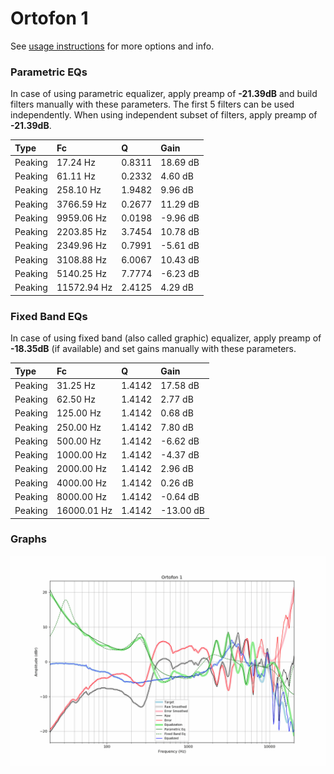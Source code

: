 # Ortofon 1
See [usage instructions](https://github.com/jaakkopasanen/AutoEq#usage) for more options and info.

### Parametric EQs
In case of using parametric equalizer, apply preamp of **-21.39dB** and build filters manually
with these parameters. The first 5 filters can be used independently.
When using independent subset of filters, apply preamp of **-21.39dB**.

| Type    | Fc          |      Q | Gain     |
|:--------|:------------|:-------|:---------|
| Peaking | 17.24 Hz    | 0.8311 | 18.69 dB |
| Peaking | 61.11 Hz    | 0.2332 | 4.60 dB  |
| Peaking | 258.10 Hz   | 1.9482 | 9.96 dB  |
| Peaking | 3766.59 Hz  | 0.2677 | 11.29 dB |
| Peaking | 9959.06 Hz  | 0.0198 | -9.96 dB |
| Peaking | 2203.85 Hz  | 3.7454 | 10.78 dB |
| Peaking | 2349.96 Hz  | 0.7991 | -5.61 dB |
| Peaking | 3108.88 Hz  | 6.0067 | 10.43 dB |
| Peaking | 5140.25 Hz  | 7.7774 | -6.23 dB |
| Peaking | 11572.94 Hz | 2.4125 | 4.29 dB  |

### Fixed Band EQs
In case of using fixed band (also called graphic) equalizer, apply preamp of **-18.35dB**
(if available) and set gains manually with these parameters.

| Type    | Fc          |      Q | Gain      |
|:--------|:------------|:-------|:----------|
| Peaking | 31.25 Hz    | 1.4142 | 17.58 dB  |
| Peaking | 62.50 Hz    | 1.4142 | 2.77 dB   |
| Peaking | 125.00 Hz   | 1.4142 | 0.68 dB   |
| Peaking | 250.00 Hz   | 1.4142 | 7.80 dB   |
| Peaking | 500.00 Hz   | 1.4142 | -6.62 dB  |
| Peaking | 1000.00 Hz  | 1.4142 | -4.37 dB  |
| Peaking | 2000.00 Hz  | 1.4142 | 2.96 dB   |
| Peaking | 4000.00 Hz  | 1.4142 | 0.26 dB   |
| Peaking | 8000.00 Hz  | 1.4142 | -0.64 dB  |
| Peaking | 16000.01 Hz | 1.4142 | -13.00 dB |

### Graphs
![](./Ortofon%201.png)